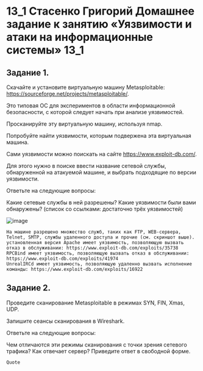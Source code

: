 # 13_1 Стасенко Григорий Домашнее задание к занятию «Уязвимости и атаки на информационные системы» 13_1

## Задание 1. 

Скачайте и установите виртуальную машину Metasploitable: https://sourceforge.net/projects/metasploitable/.

Это типовая ОС для экспериментов в области информационной безопасности, с которой следует начать при анализе уязвимостей.

Просканируйте эту виртуальную машину, используя nmap.

Попробуйте найти уязвимости, которым подвержена эта виртуальная машина.

Сами уязвимости можно поискать на сайте https://www.exploit-db.com/.

Для этого нужно в поиске ввести название сетевой службы, обнаруженной на атакуемой машине, и выбрать подходящие по версии уязвимости.

Ответьте на следующие вопросы:

Какие сетевые службы в ней разрешены?
Какие уязвимости были вами обнаружены? (список со ссылками: достаточно трёх уязвимостей)


![image](https://github.com/Nightnek/HW_13_1/assets/127677631/6d139310-f67b-46dc-ae36-60f318427cfc)


````
На машине разрешено множество служб, таких как FTP, WEB-сервера, Telnet, SMTP, службы удаленного доступа и прочие (см. скриншот выше).
установленная версия Apache имеет уязвимость, позволяющую вызвать отказ в обслуживании: https://www.exploit-db.com/exploits/35738
RPCBind имеет уязвимость, позволяющую вызвать отказ в обслуживании: https://www.exploit-db.com/exploits/41974
UnrealIRCd имеет уязвимость, позволяющую удаленно вызвать исполнение команды: https://www.exploit-db.com/exploits/16922
````
## Задание 2.
Проведите сканирование Metasploitable в режимах SYN, FIN, Xmas, UDP.

Запишите сеансы сканирования в Wireshark.

Ответьте на следующие вопросы:

Чем отличаются эти режимы сканирования с точки зрения сетевого трафика?
Как отвечает сервер?
Приведите ответ в свободной форме.


````
Quote
````
